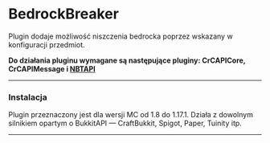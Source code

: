 # BedrockBreaker

Plugin dodaje możliwość niszczenia bedrocka poprzez wskazany w konfiguracji przedmiot.

**Do działania pluginu wymagane są następujące pluginy: CrCAPICore, CrCAPIMessage
i [NBTAPI](https://www.spigotmc.org/resources/nbt-api.7939/)**

___

### Instalacja

Plugin przeznaczony jest dla wersji MC od 1.8 do 1.17.1. Działa z dowolnym silnikiem opartym o BukkitAPI — CraftBukkit,
Spigot, Paper, Tuinity itp.
___

